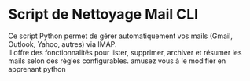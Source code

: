 # Script de Nettoyage Mail CLI

Ce script Python permet de gérer automatiquement vos mails (Gmail, Outlook, Yahoo, autres) via IMAP.  
Il offre des fonctionnalités pour lister, supprimer, archiver et résumer les mails selon des règles configurables.
amusez vous à le modifier en apprenant python


